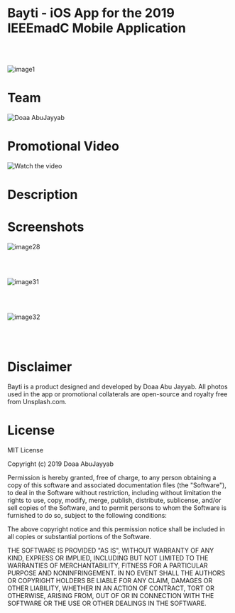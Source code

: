 # Bayti - iOS App for the 2019 IEEEmadC Mobile Application

 <br><br>
 
![image1](https://user-images.githubusercontent.com/29166033/71294306-d421ea80-2380-11ea-9815-84cbfee9fa0a.png)


# Team

![Doaa AbuJayyab](https://github.com/djayyab)


# Promotional Video

![Watch the video](https://drive.google.com/file/d/1BDLghageZ_1kMBG35KBDyX0-CHPLNs7-/view?usp=sharing)

# Description

# Screenshots
  
  ![image28](https://user-images.githubusercontent.com/29166033/71294346-ebf96e80-2380-11ea-8867-e5407068ba29.png)
  
 <br><br>
 
  ![image31](https://user-images.githubusercontent.com/29166033/71294359-f6b40380-2380-11ea-9de3-efae063e512b.png)

<br><br>

![image32](https://user-images.githubusercontent.com/29166033/71294371-ff0c3e80-2380-11ea-80a9-29bfaf2b5de2.png)
  
<br><br>

# Disclaimer

Bayti is a product designed and developed by Doaa Abu Jayyab. All photos used in the app or promotional collaterals are open-source and royalty free from Unsplash.com.

# License

MIT License

Copyright (c) 2019 Doaa AbuJayyab

Permission is hereby granted, free of charge, to any person obtaining a copy of this software and associated documentation files (the "Software"), to deal in the Software without restriction, including without limitation the rights to use, copy, modify, merge, publish, distribute, sublicense, and/or sell copies of the Software, and to permit persons to whom the Software is furnished to do so, subject to the following conditions:

The above copyright notice and this permission notice shall be included in all copies or substantial portions of the Software.

THE SOFTWARE IS PROVIDED "AS IS", WITHOUT WARRANTY OF ANY KIND, EXPRESS OR IMPLIED, INCLUDING BUT NOT LIMITED TO THE WARRANTIES OF MERCHANTABILITY, FITNESS FOR A PARTICULAR PURPOSE AND NONINFRINGEMENT. IN NO EVENT SHALL THE AUTHORS OR COPYRIGHT HOLDERS BE LIABLE FOR ANY CLAIM, DAMAGES OR OTHER LIABILITY, WHETHER IN AN ACTION OF CONTRACT, TORT OR OTHERWISE, ARISING FROM, OUT OF OR IN CONNECTION WITH THE SOFTWARE OR THE USE OR OTHER DEALINGS IN THE SOFTWARE.
